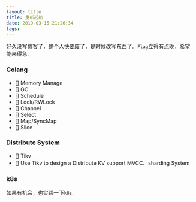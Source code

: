 ```yaml
---
layout: title
title: 重新起航
date: 2019-03-15 21:26:34
tags:
---
```


好久没写博客了，整个人快要废了，是时候改写东西了。`Flag`立得有点晚，希望能来得急.


### Golang

 - [] Memory Manage
 - [] GC
 - [] Schedule
 - [] Lock/RWLock
 - [] Channel
 - [] Select
 - [] Map/SyncMap
 - [] Slice

### Distribute System

- [] Tikv
- [] Use Tikv to design a Distribute KV support MVCC、sharding System

### k8s

如果有机会，也实践一下`k8s`.
